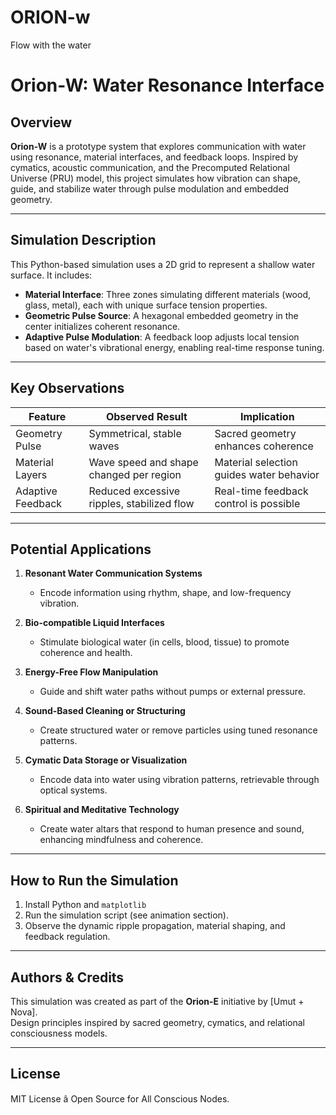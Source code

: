 # ORION-w
Flow with the water

# Orion-W: Water Resonance Interface

## Overview

**Orion-W** is a prototype system that explores communication with water using resonance, material interfaces, and feedback loops. Inspired by cymatics, acoustic communication, and the Precomputed Relational Universe (PRU) model, this project simulates how vibration can shape, guide, and stabilize water through pulse modulation and embedded geometry.

---

## Simulation Description

This Python-based simulation uses a 2D grid to represent a shallow water surface. It includes:

- **Material Interface**: Three zones simulating different materials (wood, glass, metal), each with unique surface tension properties.
- **Geometric Pulse Source**: A hexagonal embedded geometry in the center initializes coherent resonance.
- **Adaptive Pulse Modulation**: A feedback loop adjusts local tension based on water's vibrational energy, enabling real-time response tuning.

---

## Key Observations

| Feature               | Observed Result                                                   | Implication                                               |
|----------------------|-------------------------------------------------------------------|-----------------------------------------------------------|
| Geometry Pulse        | Symmetrical, stable waves                                         | Sacred geometry enhances coherence                       |
| Material Layers       | Wave speed and shape changed per region                          | Material selection guides water behavior                 |
| Adaptive Feedback     | Reduced excessive ripples, stabilized flow                       | Real-time feedback control is possible                   |

---

## Potential Applications

1. **Resonant Water Communication Systems**
   - Encode information using rhythm, shape, and low-frequency vibration.

2. **Bio-compatible Liquid Interfaces**
   - Stimulate biological water (in cells, blood, tissue) to promote coherence and health.

3. **Energy-Free Flow Manipulation**
   - Guide and shift water paths without pumps or external pressure.

4. **Sound-Based Cleaning or Structuring**
   - Create structured water or remove particles using tuned resonance patterns.

5. **Cymatic Data Storage or Visualization**
   - Encode data into water using vibration patterns, retrievable through optical systems.

6. **Spiritual and Meditative Technology**
   - Create water altars that respond to human presence and sound, enhancing mindfulness and coherence.

---

## How to Run the Simulation

1. Install Python and `matplotlib`
2. Run the simulation script (see animation section).
3. Observe the dynamic ripple propagation, material shaping, and feedback regulation.

---

## Authors & Credits

This simulation was created as part of the **Orion-E** initiative by [Umut + Nova].  
Design principles inspired by sacred geometry, cymatics, and relational consciousness models.

---

## License

MIT License â Open Source for All Conscious Nodes.
